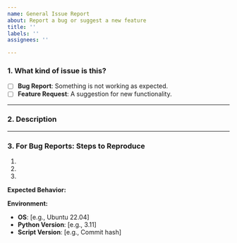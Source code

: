 ```yaml
---
name: General Issue Report
about: Report a bug or suggest a new feature
title: ''
labels: ''
assignees: ''

---
```


### 1. What kind of issue is this?

<!-- Please check the box that applies by putting an 'x' in the brackets. -->
- [ ] **Bug Report**: Something is not working as expected.
- [ ] **Feature Request**: A suggestion for new functionality.

---

### 2. Description

<!--
Provide a clear and concise description of the bug or feature.
-->



---

### 3. For Bug Reports: Steps to Reproduce

<!-- If this is a bug, please provide steps to reproduce it. -->
1.
2.
3.

**Expected Behavior:**
<!-- A clear description of what you expected to happen. -->

**Environment:**
- **OS**: [e.g., Ubuntu 22.04]
- **Python Version**: [e.g., 3.11]
- **Script Version**: [e.g., Commit hash]
